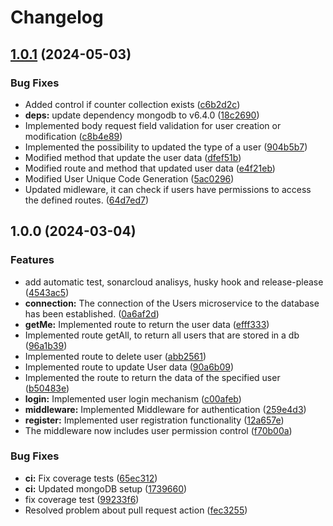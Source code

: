 # Changelog

## [1.0.1](https://github.com/WMS-Corporation/wms-users-service/compare/v1.0.0...v1.0.1) (2024-05-03)


### Bug Fixes

* Added control if counter collection exists ([c6b2d2c](https://github.com/WMS-Corporation/wms-users-service/commit/c6b2d2cbbf1e70f49c39457910991fc7bdce29b4))
* **deps:** update dependency mongodb to v6.4.0 ([18c2690](https://github.com/WMS-Corporation/wms-users-service/commit/18c269059af07b3ac0e2c8fd2f9c020dd8dc2646))
* Implemented body request field validation for user creation or modification ([c8b4e89](https://github.com/WMS-Corporation/wms-users-service/commit/c8b4e898a98e3163d4f664dbf0f59a3af533a318))
* Implemented the possibility to updated the type of a user ([904b5b7](https://github.com/WMS-Corporation/wms-users-service/commit/904b5b7af4583ba6bdb9994dabe37145c1dfaccc))
* Modified method that update the user data ([dfef51b](https://github.com/WMS-Corporation/wms-users-service/commit/dfef51b744a97a7cdf083edbec24453e3c0feeb4))
* Modified route and method that updated user data ([e4f21eb](https://github.com/WMS-Corporation/wms-users-service/commit/e4f21eb5ba74ab88a5de3837f2a036e54e6cf9c6))
* Modified User Unique Code Generation ([5ac0296](https://github.com/WMS-Corporation/wms-users-service/commit/5ac029619267f86e072154d8ecdb27c4522d0bf1))
* Updated midleware, it can check if users have permissions to access the defined routes. ([64d7ed7](https://github.com/WMS-Corporation/wms-users-service/commit/64d7ed7e91e87d3071559044d9c56ba1e5210904))

## 1.0.0 (2024-03-04)


### Features

* add automatic test, sonarcloud analisys, husky hook and release-please ([4543ac5](https://github.com/WMS-Corporation/wms-users-service/commit/4543ac5e1aba41589d4f6c07b306420a79cc9454))
* **connection:** The connection of the Users microservice to the database has been established. ([0a6af2d](https://github.com/WMS-Corporation/wms-users-service/commit/0a6af2dc8ac3a17e5af0cb7528c2f9b92eb50f0f))
* **getMe:** Implemented route to return the user data ([efff333](https://github.com/WMS-Corporation/wms-users-service/commit/efff333549c39477098a2087af3e70b05416674f))
* Implemented route getAll, to return all users that are stored in a db ([96a1b39](https://github.com/WMS-Corporation/wms-users-service/commit/96a1b39eb48a4fb60e00c57952423c67152fa83e))
* Implemented route to delete user ([abb2561](https://github.com/WMS-Corporation/wms-users-service/commit/abb256179bfa4e86d059ec32dc6afd6188069955))
* Implemented route to update User data ([90a6b09](https://github.com/WMS-Corporation/wms-users-service/commit/90a6b09915c58551ae84f159e637015738b31b65))
* Implemented the route to return the data of the specified user ([b50483e](https://github.com/WMS-Corporation/wms-users-service/commit/b50483efccf30b28440b123fc438d83e2ff1f9e7))
* **login:** Implemented user login mechanism ([c00afeb](https://github.com/WMS-Corporation/wms-users-service/commit/c00afebd6e9a5bcb996219548f54097aad760db3))
* **middleware:** Implemented Middleware for authentication ([259e4d3](https://github.com/WMS-Corporation/wms-users-service/commit/259e4d354a095bda4d37521163062247fc2c4018))
* **register:** Implemented user registration functionality ([12a657e](https://github.com/WMS-Corporation/wms-users-service/commit/12a657e11bd58b63c26195fa6fbaf3e3e61dbaa3))
* The middleware now includes user permission control ([f70b00a](https://github.com/WMS-Corporation/wms-users-service/commit/f70b00ae5ca1ede74c4e4d10548925a3d9bc32ef))


### Bug Fixes

* **ci:** Fix coverage tests ([65ec312](https://github.com/WMS-Corporation/wms-users-service/commit/65ec312afd16b5809fea86afe856caabb50d5c63))
* **ci:** Updated mongoDB setup ([1739660](https://github.com/WMS-Corporation/wms-users-service/commit/1739660a7dc1137abcb3137a52816e58828f1509))
* fix coverage test ([99233f6](https://github.com/WMS-Corporation/wms-users-service/commit/99233f66ffd1d0b6822bf922ba535f7183c03c94))
* Resolved problem about pull request action ([fec3255](https://github.com/WMS-Corporation/wms-users-service/commit/fec3255628a9e18f58eb58cab3f0cddc968dae4b))
